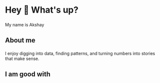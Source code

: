 <h1 align="left">Hey 👋 What's up?</h1>

###

<p align="left">My name is Akshay</p>

###

<h2 align="left">About me</h2>

###

<p align="left">I enjoy digging into data, finding patterns, and turning numbers into stories that make sense.</p>

###

<h2 align="left">I am good with</h2>


